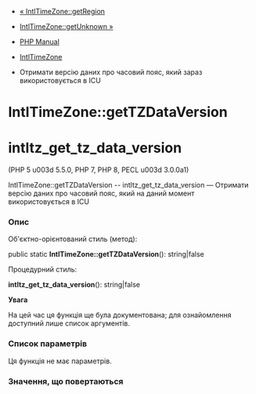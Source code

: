 - [« IntlTimeZone::getRegion](intltimezone.getregion.md)
- [IntlTimeZone::getUnknown »](intltimezone.getunknown.md)

- [PHP Manual](index.md)
- [IntlTimeZone](class.intltimezone.md)
- Отримати версію даних про часовий пояс, який зараз
використовується в ICU

# IntlTimeZone::getTZDataVersion

# intltz_get_tz_data_version

(PHP 5 u003d 5.5.0, PHP 7, PHP 8, PECL u003d 3.0.0a1)

IntlTimeZone::getTZDataVersion -- intltz_get_tz_data_version — Отримати
версію даних про часовий пояс, який на даний момент використовується в
ICU

### Опис

Об'єктно-орієнтований стиль (метод):

public static **IntlTimeZone::getTZDataVersion**(): string\|false

Процедурний стиль:

**intltz_get_tz_data_version**(): string\|false

**Увага**

На цей час ця функція ще була документована; для
ознайомлення доступний лише список аргументів.

### Список параметрів

Ця функція не має параметрів.

### Значення, що повертаються
